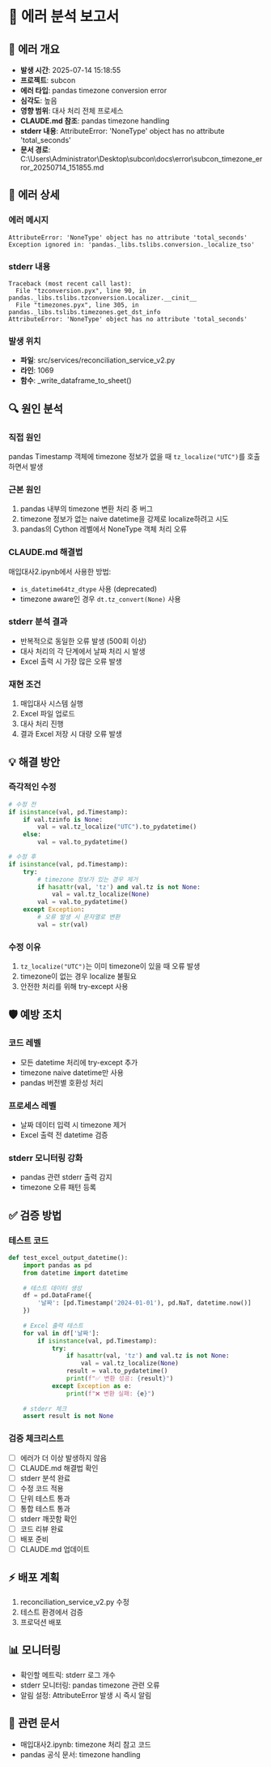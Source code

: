 # 🔴 에러 분석 보고서

## 🚨 에러 개요
- **발생 시간**: 2025-07-14 15:18:55
- **프로젝트**: subcon
- **에러 타입**: pandas timezone conversion error
- **심각도**: 높음
- **영향 범위**: 대사 처리 전체 프로세스
- **CLAUDE.md 참조**: pandas timezone handling
- **stderr 내용**: AttributeError: 'NoneType' object has no attribute 'total_seconds'
- **문서 경로**: C:\Users\Administrator\Desktop\subcon\docs\error\subcon_timezone_error_20250714_151855.md

## 📍 에러 상세
### 에러 메시지
```
AttributeError: 'NoneType' object has no attribute 'total_seconds'
Exception ignored in: 'pandas._libs.tslibs.conversion._localize_tso'
```

### stderr 내용
```
Traceback (most recent call last):
  File "tzconversion.pyx", line 90, in pandas._libs.tslibs.tzconversion.Localizer.__cinit__
  File "timezones.pyx", line 305, in pandas._libs.tslibs.timezones.get_dst_info
AttributeError: 'NoneType' object has no attribute 'total_seconds'
```

### 발생 위치
- **파일**: src/services/reconciliation_service_v2.py
- **라인**: 1069
- **함수**: _write_dataframe_to_sheet()

## 🔍 원인 분석
### 직접 원인
pandas Timestamp 객체에 timezone 정보가 없을 때 `tz_localize("UTC")`를 호출하면서 발생

### 근본 원인
1. pandas 내부의 timezone 변환 처리 중 버그
2. timezone 정보가 없는 naive datetime을 강제로 localize하려고 시도
3. pandas의 Cython 레벨에서 NoneType 객체 처리 오류

### CLAUDE.md 해결법
매입대사2.ipynb에서 사용한 방법:
- `is_datetime64tz_dtype` 사용 (deprecated)
- timezone aware인 경우 `dt.tz_convert(None)` 사용

### stderr 분석 결과
- 반복적으로 동일한 오류 발생 (500회 이상)
- 대사 처리의 각 단계에서 날짜 처리 시 발생
- Excel 출력 시 가장 많은 오류 발생

### 재현 조건
1. 매입대사 시스템 실행
2. Excel 파일 업로드
3. 대사 처리 진행
4. 결과 Excel 저장 시 대량 오류 발생

## 💡 해결 방안
### 즉각적인 수정
```python
# 수정 전
if isinstance(val, pd.Timestamp):
    if val.tzinfo is None:
        val = val.tz_localize("UTC").to_pydatetime()
    else:
        val = val.to_pydatetime()

# 수정 후
if isinstance(val, pd.Timestamp):
    try:
        # timezone 정보가 있는 경우 제거
        if hasattr(val, 'tz') and val.tz is not None:
            val = val.tz_localize(None)
        val = val.to_pydatetime()
    except Exception:
        # 오류 발생 시 문자열로 변환
        val = str(val)
```

### 수정 이유
1. `tz_localize("UTC")`는 이미 timezone이 있을 때 오류 발생
2. timezone이 없는 경우 localize 불필요
3. 안전한 처리를 위해 try-except 사용

## 🛡️ 예방 조치
### 코드 레벨
- 모든 datetime 처리에 try-except 추가
- timezone naive datetime만 사용
- pandas 버전별 호환성 처리

### 프로세스 레벨
- 날짜 데이터 입력 시 timezone 제거
- Excel 출력 전 datetime 검증

### stderr 모니터링 강화
- pandas 관련 stderr 출력 감지
- timezone 오류 패턴 등록

## ✅ 검증 방법
### 테스트 코드
```python
def test_excel_output_datetime():
    import pandas as pd
    from datetime import datetime
    
    # 테스트 데이터 생성
    df = pd.DataFrame({
        '날짜': [pd.Timestamp('2024-01-01'), pd.NaT, datetime.now()]
    })
    
    # Excel 출력 테스트
    for val in df['날짜']:
        if isinstance(val, pd.Timestamp):
            try:
                if hasattr(val, 'tz') and val.tz is not None:
                    val = val.tz_localize(None)
                result = val.to_pydatetime()
                print(f"✅ 변환 성공: {result}")
            except Exception as e:
                print(f"❌ 변환 실패: {e}")
    
    # stderr 체크
    assert result is not None
```

### 검증 체크리스트
- [ ] 에러가 더 이상 발생하지 않음
- [ ] CLAUDE.md 해결법 확인
- [ ] stderr 분석 완료
- [ ] 수정 코드 적용
- [ ] 단위 테스트 통과
- [ ] 통합 테스트 통과
- [ ] stderr 깨끗함 확인
- [ ] 코드 리뷰 완료
- [ ] 배포 준비
- [ ] CLAUDE.md 업데이트

## ⚡ 배포 계획
1. reconciliation_service_v2.py 수정
2. 테스트 환경에서 검증
3. 프로덕션 배포

## 📊 모니터링
- 확인할 메트릭: stderr 로그 개수
- stderr 모니터링: pandas timezone 관련 오류
- 알림 설정: AttributeError 발생 시 즉시 알림

## 📝 관련 문서
- 매입대사2.ipynb: timezone 처리 참고 코드
- pandas 공식 문서: timezone handling